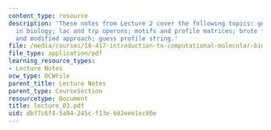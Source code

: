 ```yaml
---
content_type: resource
description: 'These notes from Lecture 2 cover the following topics: gene regulation
  in biology; lac and trp operons; motifs and profile matrices; brute force method
  and modified approach; guess profile string.'
file: /media/courses/18-417-introduction-to-computational-molecular-biology-fall-2004/dbf7c6f45a94245cf13e602eee1ec80e_lecture_03.pdf
file_type: application/pdf
learning_resource_types:
- Lecture Notes
ocw_type: OCWFile
parent_title: Lecture Notes
parent_type: CourseSection
resourcetype: Document
title: lecture_03.pdf
uid: dbf7c6f4-5a94-245c-f13e-602eee1ec80e
---
```

